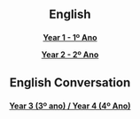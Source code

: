 <h2> 
<p align="center">
English
</p>
</h2>

<h4>
<p align="center">
  <a href="https://tangerina-pt.github.io/English/Year1">Year 1  -  1º Ano</a>
  <br>
</p>
<p align="center">
  <a href="https://tangerina-pt.github.io/English/Year2">Year 2  -  2º Ano</a>
  <br>
</p>
</h4>

<h2> 
<p align="center">
English Conversation
</p>
</h2>

<h4>
<p align="center">
  <a href="https://tangerina-pt.github.io/English/Year_3_4">Year 3 (3º ano) / Year 4 (4º Ano)</a>
  <br>
</p>
</h4>
